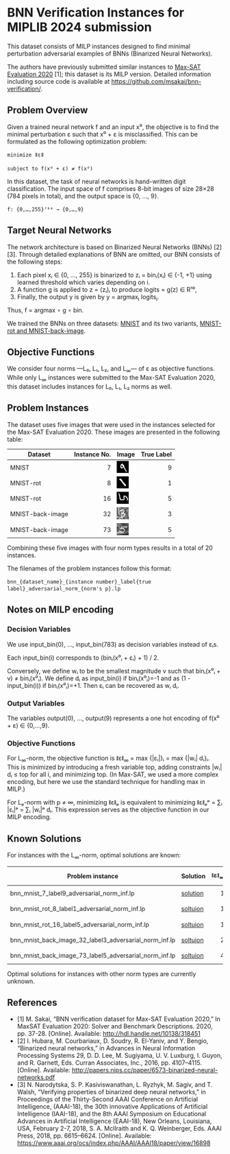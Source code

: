 # BNN Verification Instances for MIPLIB 2024 submission

This dataset consists of MILP instances designed to find minimal perturbation adversarial examples of BNNs (Binarized Neural Networks).

The authors have previously submitted similar instances to [Max-SAT Evaluation 2020](https://maxsat-evaluations.github.io/2020/) [1]; this dataset is its MILP version. Detailed information including source code is available at <https://github.com/msakai/bnn-verification/>.

## Problem Overview

Given a trained neural network f and an input x⁰, the objective is to find the minimal perturbation ε such that x⁰ + ε is misclassified. This can be formulated as the following optimization problem:

```
minimize ǁεǁ

subject to f(x⁰ + ε) ≠ f(x⁰)
```

In this dataset, the task of neural networks is hand-written digit classification. The input space of f comprises 8-bit images of size 28×28 (784 pixels in total), and the output space is {0, …, 9}.

```
f: {0,…,255}⁷⁸⁴ → {0,…,9}
```

## Target Neural Networks

The network architecture is based on Binarized Neural Networks (BNNs) [2][3]. Through detailed explanations of BNN are omitted, our BNN consists of the following steps:

1. Each pixel xᵢ ∈ {0, …, 255} is binarized to zᵢ = binᵢ(xᵢ) ∈ {-1, +1} using learned threshold which varies depending on i.
2. A function g is applied to z = (zᵢ)ᵢ to produce logits = g(z) ∈ R¹⁰,
3. Finally, the output y is given by y = argmaxⱼ logitsⱼ.

Thus, f = argmax ∘ g ∘ bin.

We trained the BNNs on three datasets: [MNIST](https://yann.lecun.com/exdb/mnist/) and its two variants, [MNIST-rot and MNIST-back-image](http://web.archive.org/web/20180831072509/http://www.iro.umontreal.ca/~lisa/twiki/bin/view.cgi/Public/MnistVariations).

## Objective Functions

We consider four norms —L₀, L₁, L₂, and L<sub>∞</sub>— of ε  as objective functions. While only L<sub>∞</sub> instances were submitted to the Max-SAT Evaluation 2020, this dataset includes instances for L₀, L₁, L₂ norms as well.

## Problem Instances

The dataset uses five images that were used in the instances selected for the Max-SAT Evaluation 2020. These images are presented in the following table:

|Dataset|Instance No.|Image|True Label|
|-|-:|-|-:|
|MNIST|7|![](images/bnn_mnist_7_label9.png)|9|
|MNIST-rot|8|![](images/bnn_mnist_rot_8_label1.png)|1|
|MNIST-rot|16|![](images/bnn_mnist_rot_16_label5.png)|5|
|MNIST-back-image|32|![](images/bnn_mnist_back_image_32_label3.png)|3|
|MNIST-back-image|73|![](images/bnn_mnist_back_image_73_label5.png)|5|

Combining these five images with four norm types results in a total of 20 instances.

The filenames of the problem instances follow this format:

```
bnn_{dataset_name}_{instance number}_label{true label}_adversarial_norm_{norm's p}.lp
```

## Notes on MILP encoding

### Decision Variables

We use input\_bin(0), …, input\_bin(783) as decision variables instead of εᵢs.

Each input\_bin(i) corresponds to (binᵢ(x⁰ᵢ + εᵢ) + 1) / 2.

Conversely, we define wᵢ to be the smallest magnitude v such that binᵢ(x⁰ᵢ + v) ≠ binᵢ(x⁰ᵢ). We define dᵢ as input\_bin(i) if binᵢ(x⁰ᵢ)=-1 and as (1 - input\_bin(i)) if binᵢ(x⁰ᵢ)=+1. Then εᵢ can be recovered as wᵢ dᵢ.

### Output Variables

The variables output(0), …, output(9) represents a one hot encoding of f(x⁰ + ε) ∈ {0,…,9}.

### Objective Functions

For L<sub>∞</sub>-norm, the objective function is ǁεǁ<sub>∞</sub> = max {|εᵢ|}ᵢ = max {|wᵢ| dᵢ}ᵢ. This is minimized by introducing a fresh variable top, adding constraints |wᵢ| dᵢ ≤ top for all i, and minimizing top. (In Max-SAT, we used a more complex encoding, but here we use the standard technique for handling max in MILP.)

For Lₚ-norm with p ≠ ∞, minimizing ǁεǁₚ is equivalent to minimizing ǁεǁₚᵖ = ∑ᵢ |εᵢ|ᵖ = ∑ᵢ |wᵢ|ᵖ dᵢ. This expression serves as the objective function in our MILP encoding.

## Known Solutions

For instances with the L<sub>∞</sub>-norm, optimal solutions are known:

|Problem instance|Solution| ǁεǁ<sub>∞</sub>|Original Image|Predicted Label|Perturbated Image<sup>†</sup>|Predicted Label|
|-|-|-:|-|-:|-|-:|
|bnn_mnist_7_label9_adversarial_norm_inf.lp|[solution](solutions/bnn_mnist_7_label9_adversarial_norm_inf.sol)|1|![](images/bnn_mnist_7_label9.png)|9|![](solutions/bnn_mnist_7_label9_adversarial_norm_inf.png)|5|
|bnn_mnist_rot_8_label1_adversarial_norm_inf.lp|[soltuion](solutions/bnn_mnist_rot_8_label1_adversarial_norm_inf.sol)|1|![](images/bnn_mnist_rot_8_label1.png)|1|![](solutions/bnn_mnist_rot_8_label1_adversarial_norm_inf.png)|3|
|bnn_mnist_rot_16_label5_adversarial_norm_inf.lp|[soltuion](solutions/bnn_mnist_rot_16_label5_adversarial_norm_inf.sol)|1|![](images/bnn_mnist_rot_16_label5.png)|5|![](solutions/bnn_mnist_rot_16_label5_adversarial_norm_inf.png)|7|
|bnn_mnist_back_image_32_label3_adversarial_norm_inf.lp|[soltuion](solutions/bnn_mnist_back_image_32_label3_adversarial_norm_inf.sol)|2|![](images/bnn_mnist_back_image_32_label3.png)|3|![](solutions/bnn_mnist_back_image_32_label3_adversarial_norm_inf.png)|8|
|bnn_mnist_back_image_73_label5_adversarial_norm_inf.lp|[soltuion](solutions/bnn_mnist_back_image_73_label5_adversarial_norm_inf.sol)|4|![](images/bnn_mnist_back_image_73_label5.png)|5|![](solutions/bnn_mnist_back_image_73_label5_adversarial_norm_inf.png)|3|

Optimal solutions for instances with other norm types are currently unknown.

## References

* [1] M. Sakai, “BNN verification dataset for Max-SAT Evaluation 2020,”
  In MaxSAT Evaluation 2020: Solver and Benchmark Descriptions. 2020,
  pp. 37-28. [Online]. Available: <http://hdl.handle.net/10138/318451>
* [2] I. Hubara, M. Courbariaux, D. Soudry, R. El-Yaniv, and Y. Bengio, “Binarized neural networks,” in Advances in Neural Information Processing Systems 29, D. D. Lee, M. Sugiyama, U. V. Luxburg, I. Guyon, and R. Garnett, Eds. Curran Associates, Inc., 2016, pp. 4107–4115. [Online]. Available: <http://papers.nips.cc/paper/6573-binarized-neural-networks.pdf>
* [3] N. Narodytska, S. P. Kasiviswanathan, L. Ryzhyk, M. Sagiv, and T. Walsh, “Verifying properties of binarized deep neural networks,” in Proceedings of the Thirty-Second AAAI Conference on Artificial Intelligence, (AAAI-18), the 30th innovative Applications of Artificial Intelligence (IAAI-18), and the 8th AAAI Symposium on Educational Advances in Artificial Intelligence (EAAI-18), New Orleans, Louisiana, USA, February 2-7, 2018, S. A. McIlraith and K. Q. Weinberger, Eds. AAAI Press, 2018, pp. 6615–6624. [Online]. Available: <https://www.aaai.org/ocs/index.php/AAAI/AAAI18/paper/view/16898>
